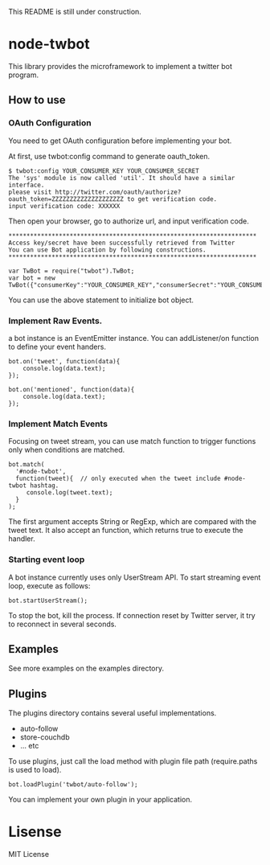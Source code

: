 This README is still under construction.

# node-twbot

This library provides the microframework to implement a twitter bot program.

## How to use

### OAuth Configuration

You need to get OAuth configuration before implementing your bot.

At first, use twbot:config command to generate oauth_token.

    $ twbot:config YOUR_CONSUMER_KEY YOUR_CONSUMER_SECRET
    The 'sys' module is now called 'util'. It should have a similar interface.
    please visit http://twitter.com/oauth/authorize?oauth_token=ZZZZZZZZZZZZZZZZZZZZ to get verification code.
    input verification code: XXXXXX

Then open your browser, go to authorize url, and input verification code.

    *********************************************************************
    Access key/secret have been successfully retrieved from Twitter
    You can use Bot application by following constructions.
    *********************************************************************
   
    var TwBot = require("twbot").TwBot;
    var bot = new TwBot({"consumerKey":"YOUR_CONSUMER_KEY","consumerSecret":"YOUR_CONSUMER_SECRET","accessKey":"YOUR_ACCESS_KEY","accessSecret":"YOUR_ACCESS_SECRET"})

You can use the above statement to initialize bot object.

### Implement Raw Events.

a bot instance is an EventEmitter instance. You can addListener/on function to define your event handers.

    bot.on('tweet', function(data){
        console.log(data.text);
    });

    bot.on('mentioned', function(data){
        console.log(data.text);
    });

### Implement Match Events

Focusing on tweet stream, you can use match function to trigger functions only when conditions are matched.

    bot.match(
      '#node-twbot',
      function(tweet){  // only executed when the tweet include #node-twbot hashtag.
         console.log(tweet.text);
      }
    );

The first argument accepts String or RegExp, which are compared with the tweet text. It also accept an function, which returns true to execute the handler.

### Starting event loop

A bot instance currently uses only UserStream API. To start streaming event loop, execute as follows:

    bot.startUserStream();
    
To stop the bot, kill the process. If connection reset by Twitter server, it try to reconnect in several seconds.

## Examples

See more examples on the examples directory.

## Plugins

The plugins directory contains several useful implementations.

- auto-follow
- store-couchdb
- ... etc

To use plugins, just call the load method with plugin file path (require.paths is used to load).

    bot.loadPlugin('twbot/auto-follow');

You can implement your own plugin in your application.

# Lisense

MIT License



